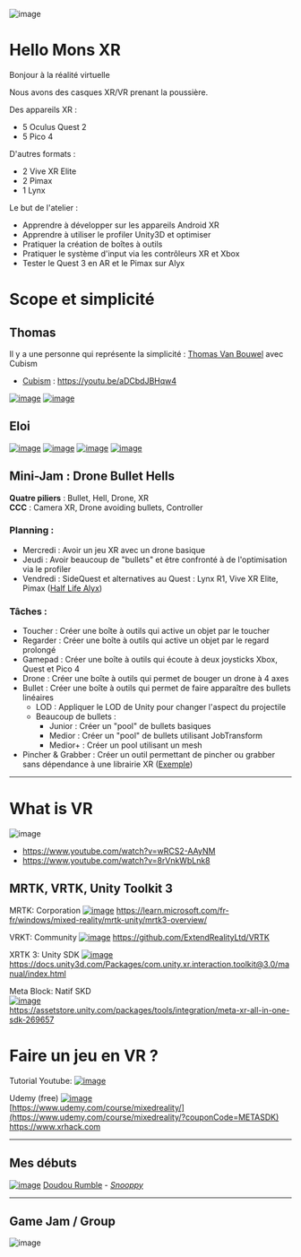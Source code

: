 ![image](https://github.com/EloiStree/2024_07_03_HelloMonsXR/assets/20149493/2cdecbdb-5fdf-4270-827d-85d1038a35d1)
# Hello Mons XR

Bonjour à la réalité virtuelle

Nous avons des casques XR/VR prenant la poussière.

Des appareils XR :
- 5 Oculus Quest 2
- 5 Pico 4

D'autres formats :
- 2 Vive XR Elite
- 2 Pimax
- 1 Lynx

Le but de l'atelier :
- Apprendre à développer sur les appareils Android XR
- Apprendre à utiliser le profiler Unity3D et optimiser
- Pratiquer la création de boîtes à outils
- Pratiquer le système d'input via les contrôleurs XR et Xbox
- Tester le Quest 3 en AR et le Pimax sur Alyx


# Scope et simplicité

## Thomas

Il y a une personne qui représente la simplicité : [Thomas Van Bouwel](https://www.linkedin.com/in/thomas-van-bouwel-ba06233b/?originalSubdomain=be) avec Cubism
- [Cubism](https://youtu.be/aDCbdJBHqw4) : https://youtu.be/aDCbdJBHqw4

[![image](https://github.com/EloiStree/2024_07_03_HelloMonsXR/assets/20149493/9e1ffbd9-69ef-4b09-a0bb-5c0efb352af2)](https://youtu.be/aDCbdJBHqw4)
[![image](https://github.com/EloiStree/2024_07_03_HelloMonsXR/assets/20149493/aa08b9a0-22e7-4430-b559-90285e2f1439)](https://youtu.be/0UowL5cjhaI)

## Eloi 

[![image](https://github.com/EloiStree/2024_07_03_HelloMonsXR/assets/20149493/76ed60ed-cc65-41ae-869e-73708e370fc9)](https://youtu.be/3Q8TbYVGjpE)
[![image](https://github.com/EloiStree/2024_07_03_HelloMonsXR/assets/20149493/78923b7f-ede6-4a0f-827c-4b5ba56e2cd5)](https://youtu.be/4Gk-2IwnEEo)
[![image](https://github.com/EloiStree/2024_07_03_HelloMonsXR/assets/20149493/62a16c68-ded1-40d7-95b1-777dcf693d89)](https://youtu.be/nvMY04GPniE)
[![image](https://github.com/EloiStree/2024_07_03_HelloMonsXR/assets/20149493/ddc72d09-f9c5-4a2f-956c-f84c83d17085)](https://youtu.be/YkGAWxjKQFQ)


## Mini-Jam : Drone Bullet Hells

**Quatre piliers** : Bullet, Hell, Drone, XR  
**CCC** : Camera XR, Drone avoiding bullets, Controller

### Planning :
- Mercredi : Avoir un jeu XR avec un drone basique
- Jeudi : Avoir beaucoup de "bullets" et être confronté à de l'optimisation via le profiler
- Vendredi : SideQuest et alternatives au Quest : Lynx R1, Vive XR Elite, Pimax ([Half Life Alyx](https://www.youtube.com/watch?v=ZX-03yBcm3k))

### Tâches :

- Toucher : Créer une boîte à outils qui active un objet par le toucher
- Regarder : Créer une boîte à outils qui active un objet par le regard prolongé
- Gamepad : Créer une boîte à outils qui écoute à deux joysticks Xbox, Quest et Pico 4
- Drone : Créer une boîte à outils qui permet de bouger un drone à 4 axes
- Bullet : Créer une boîte à outils qui permet de faire apparaître des bullets linéaires
  - LOD : Appliquer le LOD de Unity pour changer l'aspect du projectile
  - Beaucoup de bullets :
    - Junior : Créer un "pool" de bullets basiques
    - Medior : Créer un "pool" de bullets utilisant JobTransform
    - Medior+ : Créer un pool utilisant un mesh
- Pincher & Grabber : Créer un outil permettant de pincher ou grabber sans dépendance à une librairie XR ([Exemple](https://gitlab.com/eloistree/2020_02_01_MagnetSnapping.git))

-------------------------------------------------------------------

# What is VR

![image](https://github.com/EloiStree/2024_07_03_HelloMonsXR/assets/20149493/50139707-e4bb-44dc-bd3e-1e48a1891c5b)

- https://www.youtube.com/watch?v=wRCS2-AAyNM
- https://www.youtube.com/watch?v=8rVnkWbLnk8



## MRTK, VRTK, Unity Toolkit 3

MRTK: Corporation
[![image](https://github.com/EloiStree/2024_07_03_HelloMonsXR/assets/20149493/d6225597-7052-4e58-96a1-fea25cd653f7)](https://learn.microsoft.com/fr-fr/windows/mixed-reality/mrtk-unity/mrtk3-overview/)
https://learn.microsoft.com/fr-fr/windows/mixed-reality/mrtk-unity/mrtk3-overview/

VRKT: Community
[![image](https://github.com/EloiStree/2024_07_03_HelloMonsXR/assets/20149493/3ca8024e-fca6-4945-b248-752bc8a99ea1)](https://www.youtube.com/@VirtualRealityToolkit)
https://github.com/ExtendRealityLtd/VRTK


XRTK 3: Unity SDK
[![image](https://github.com/EloiStree/2024_07_03_HelloMonsXR/assets/20149493/84d32dec-fc8c-4aaf-8192-03927f60fd99)](https://docs.unity3d.com/Packages/com.unity.xr.interaction.toolkit@3.0/manual/index.html)
https://docs.unity3d.com/Packages/com.unity.xr.interaction.toolkit@3.0/manual/index.html

Meta Block: Natif SKD   
[![image](https://github.com/EloiStree/2024_07_03_HelloMonsXR/assets/20149493/ac178eb8-8b6f-4ba0-bf40-e18a06e0a8d3)
](https://assetstore.unity.com/packages/tools/integration/meta-xr-all-in-one-sdk-269657)  
https://assetstore.unity.com/packages/tools/integration/meta-xr-all-in-one-sdk-269657  
  


# Faire un jeu en VR ?

Tutorial Youtube:
[![image](https://github.com/EloiStree/2024_07_03_HelloMonsXR/assets/20149493/42a7aca1-3b5d-44db-b63a-803a594b25d1)
](https://www.youtube.com/watch?v=HhtTtvBF5bI&list=PLpEoiloH-4eP-OKItF8XNJ8y8e1asOJud&index=2)  


Udemy (free)
[![image](https://github.com/EloiStree/2024_07_03_HelloMonsXR/assets/20149493/7468ff51-9d41-431d-8de6-4cbac6766a7f)](https://www.udemy.com/course/mixedreality/?couponCode=METASDK)  
[https://www.udemy.com/course/mixedreality/](https://www.udemy.com/course/mixedreality/?couponCode=METASDK)  
https://www.xrhack.com   




--------------


## Mes débuts

[![image](https://github.com/EloiStree/2024_07_03_HelloMonsXR/assets/20149493/8be23a36-b9f8-412e-9846-905016604125)](https://youtu.be/QqeDQi5-pTQ)
[Doudou Rumble](https://youtu.be/QqeDQi5-pTQ) - _[Snooppy](https://youtu.be/cB1fjEJqvo8)_ 




----------------


## Game Jam / Group

![image](https://github.com/EloiStree/2024_07_03_HelloMonsXR/assets/20149493/922864d3-5571-437d-80af-ad7ad0aa5dfb)
